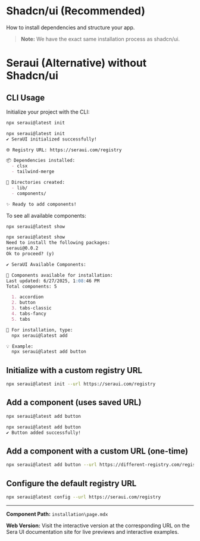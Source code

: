 # Shadcn/ui (Recommended) 

How to install dependencies and structure your app.

> **Note:** We have the exact same installation process as shadcn/ui.

# Seraui (Alternative) without Shadcn/ui

## CLI Usage

Initialize your project with the CLI:

```bash
npx seraui@latest init
```
```md
npx seraui@latest init
✔ SeraUI initialized successfully!

🌐 Registry URL: https://seraui.com/registry

📦 Dependencies installed:
  - clsx
  - tailwind-merge

📁 Directories created:
  - lib/
  - components/

✨ Ready to add components!
```

To see all available components:

```bash
npx seraui@latest show
```

```md
npx seraui@latest show
Need to install the following packages:
seraui@0.0.2
Ok to proceed? (y)

✔ SeraUI Available Components:

🧩 Components available for installation:
Last updated: 6/27/2025, 1:08:46 PM
Total components: 5

  1. accordion
  2. button
  3. tabs-classic
  4. tabs-fancy
  5. tabs

📖 For installation, type:
  npx seraui@latest add 

💡 Example:
  npx seraui@latest add button

```

## Initialize with a custom registry URL

```bash
npx seraui@latest init --url https://seraui.com/registry
```

## Add a component (uses saved URL)

```bash
npx seraui@latest add button
```
	
```md
npx seraui@latest add button
✔ Button added successfully!
```

## Add a component with a custom URL (one-time)

```bash
npx seraui@latest add button --url https://different-registry.com/registry
```

## Configure the default registry URL

```bash
npx seraui@latest config --url https://seraui.com/registry
```

---

**Component Path:** `installation\page.mdx`

**Web Version:** Visit the interactive version at the corresponding URL on the Sera UI documentation site for live previews and interactive examples.
